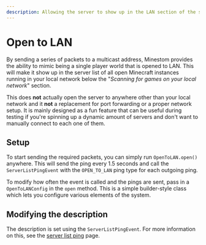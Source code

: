 ```yaml
---
description: Allowing the server to show up in the LAN section of the server list.
---
```


# Open to LAN

By sending a series of packets to a multicast address, Minestom provides the ability to mimic being a single player world that is opened to LAN.
This will make it show up in the server list of all open Minecraft instances running in your local network below the "*Scanning for games on your local network*" section.

This does **not** actually open the server to anywhere other than your local network and it **not** a replacement for port forwarding or a proper network setup.
It is mainly designed as a fun feature that can be useful during testing if you're spinning up a dynamic amount of servers and don't want to manually connect to each one of them.

## Setup

To start sending the required packets, you can simply run `OpenToLAN.open()` anywhere.
This will send the ping every 1.5 seconds and call the `ServerListPingEvent` with the `OPEN_TO_LAN` ping type for each outgoing ping.

To modify how often the event is called and the pings are sent, pass in a `OpenToLANConfig` in the `open` method.
This is a simple builder-style class which lets you configure various elements of the system.

## Modifying the description

The description is set using the `ServerListPingEvent`.
For more information on this, see the [server list ping](events/server-list-ping.md) page.